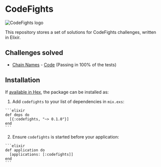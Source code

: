 # CodeFights

![CodeFights logo](https://codefights.com/share/share_codefights.jpg)

This repository stores a set of solutions for CodeFights challenges, written in Elixir.


## Challenges solved

* [Chain Names](https://codefights.com/challenge/ZnCxyiiniAywSueqc/main) - [Code](https://github.com/pluralism/codefights/blob/master/codefights/lib/chain_names.ex) (Passing in 100% of the tests)

## Installation

If [available in Hex](https://hex.pm/docs/publish), the package can be installed as:

  1. Add `codefights` to your list of dependencies in `mix.exs`:

    ```elixir
    def deps do
      [{:codefights, "~> 0.1.0"}]
    end
    ```

  2. Ensure `codefights` is started before your application:

    ```elixir
    def application do
      [applications: [:codefights]]
    end
    ```
